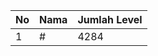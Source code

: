 | No | Nama            | Jumlah Level |
|----|-----------------|--------------|
| 1  | #    |    4284        |
